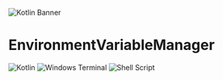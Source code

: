 ![Kotlin Banner](https://alexsaveau.dev/assets/kotlin/kotlin-banner.png)
# EnvironmentVariableManager
![Kotlin](https://img.shields.io/badge/kotlin-%237F52FF.svg?style=for-the-badge&logo=kotlin&logoColor=white)
![Windows Terminal](https://img.shields.io/badge/Windows%20Terminal-%234D4D4D.svg?style=for-the-badge&logo=windows-terminal&logoColor=white)
![Shell Script](https://img.shields.io/badge/shell_script-%23121011.svg?style=for-the-badge&logo=gnu-bash&logoColor=white)
